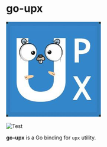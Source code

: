 # go-upx

![go-upx](go-upx.jpg)

![Test](https://github.com/alegrey91/go-upx/actions/workflows/test.yml/badge.svg)

**go-upx** is a Go binding for `upx` utility.
